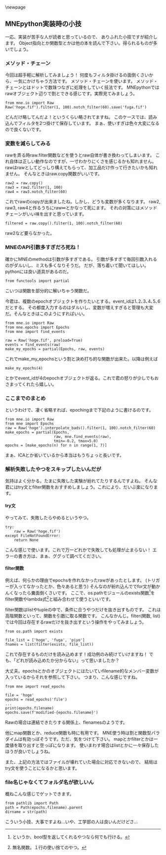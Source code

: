 
\newpage

## MNEpython実装時の小技
一応、実装が苦手な人が読者と思っているので、 ありふれた小技ですが紹介します。
Object指向とか関数型とかは他の本を読んで下さい。得られるものが多いでしょう。

### メソッド・チェーン
今回は超手軽に解析してみましょう！
何度もフィルタ掛けるの面倒くさいから、一気にかけちゃう方法です。
メソッド・チェーンを使います。
メソッド・チェーンとはドットで数珠つなぎに処理をしていく技法です。
MNEpythonではrawオブジェクト辺りで割とできる感じです。実際見てみましょう。

```{frame=single}
from mne.io import Raw
Raw('hoge.fif').filter(1, 100).notch_filter(60).save('fuga.fif')
```

どんだけ略してんだよ！というくらい略されてますね。
このケースでは、読み込んでフィルタを2つ掛けて保存しています。
まぁ、使いすぎは色々大変になるので良くないです。

### 変数を減らしてみる
rawを弄る時raw.filter関数などを使うとraw自体が書き換わってしまいます。
これ自体は正しい動作なのですが、一寸わかりにくさを感じるかも知れません。
rawはrawとしてどっしり構えてもらって、加工品だけ作って行きたいかも知れません。
そんなときはraw.copy関数がいいです。

```{frame=single}
raw2 = raw.copy()
raw3 = raw2.filter(1, 100)
raw4 = raw3.notch_filter(60)
```
これでrawのcopyが出来ましたね。しかし、どうも変数が多くなります。
raw2, raw3, raw4と作るうちにraw∞とかなって死にます。
それの対策にはメソッドチェーンがいい味を出すと思っています。

```{frame=single}
filtered = raw.copy().filter(1, 100).notch_filter(60)
```
raw2など要らなかった。

### MNEのAPI引数多すぎだろ死ね！
確かにMNEのmethodは引数が多すぎである。
引数が多すぎて毎回引数入れるのがダルいし、ミスも多くなりそうだ。
だが、落ち着いて聞いてほしい。pythonには良い道具があるのだ。

```{frame=single}
from functools import partial
```
こいつは関数を部分的に解いちゃう関数だ。

今君は、複数のepochオブジェクトを作りたいとする。event_idは1､2､3､4､5､6だとする。
その都度入力するのはダルいし、変数が増えすぎると管理も大変だ。そんなときはこのようにすればいい。

```{frame=single}
from mne.io import Raw
from mne.epochs import Epochs 
from mne import find_events

raw = Raw('hoge.fif', preload=True)
events = find_events(raw)
make_my_epochs = partial(Epochs, raw, events)
```

これでmake_my_epochsという割と決め打ち的な関数が出来た。以降は例えば

```{frame=single}
make_my_epochs(4)
```
とかでevent_idが4のepochオブジェクトが返る。これで君の怒りが少しでもおさまってくれたら嬉しい。

### ここまでのまとめ
というわけで、凄く省略すれば、epochingまで下記のように書けるのです。

```{frame=single}
from mne.io import Raw
from mne import Epochs
raw = Raw('hoge').interpolate_bads().filter(1, 100).notch_filter(60)
make_epochs = partial(Epochs,
                      raw, mne.find_events(raw),
                      tmin=-0.2, tmax=5.0)
epochs = [make_epochs(n) for n in range(1, 7)]
```
まぁ、ICAとか省いているから本当はもうちょっと長いです。

### 解析失敗したやつをスキップしたいんだが
気持はよく分かる。たまに失敗した実験が紛れてたりするんですよね。
そんな君にはtry文とfilter関数をおすすめしましょう。これにより、だいぶ楽になります。

#### try文
やってみて、失敗したらやめるというやつ。
```{frame=single}
try:
    raw = Raw('hoge.fif')
except FileNotFoundError:
    return None
```
こんな感じで使います。これで万一どれかで失敗しても処理が止まらない！
エラーの書き方は、まぁ、ググって調べてください。

#### filter関数
例えば、何らかの理由でepochsを作れなかったrawがあったとします。
(トリガーが入ってなかったとか、色々あると思う)
そんなのが紛れ込んででfor文が動かんくなったら糞面倒くさいです。
ここで、os.pathモジュールのexists関数[^exist]を
filter関数やlambda式[^lambda_stat]と組み合わせて使うといいです。

[^exist]: というか、bool型を返してくれるやつなら何でも行ける。
[^lambda_stat]: 無名関数。１行の使い捨てのやつ。

filter関数はlistやtupleの中で、条件に合うやつだけを抜き出すものです。
これは高階関数といって、関数を引数に取る関数です。
こんなかんじ。filter(関数, list)
では今回は存在するrawだけを抜き出すという操作をやってみましょう。

```{frame=single}
from os.path import exists

file_list = ['hoge', 'fuga', 'piyo']
fnames = list(filter(exists, file_list))
```
これで存在するものだけを読み込めます！成功例のみ続けていけますね！
でも、「どれが読み込めたか分からない」って思いましたか？

大丈夫。epochsとかのオブジェクトにはたいていfilename的なメンバー変数が
入っているからそれを参照して下さい。
つまり、こんな感じですね。

```{frame=single}
from mne import read_epochs

file = 'hoge'
epochs = read_epochs('file')
...
print(epochs.filename)
epochs.save(f'modified-{epochs.filename}')
```

Rawの場合は連結できたりする関係上、flenamesのようです。

他にmap関数とか、reduce関数も時に有用です。
MNE使う時は割と関数型パラダイムは有効っぽそうです。ただ、気をつけて下さい。
mapとかfilterとかは一度値を取り出すと空っぽになります。
使いまわす場合はlistとかに一々保存したほうが良いでしょうね。

また、上記の方法ではファイルが壊れていた場合に対応できないので、
結局はtry文を使うことになるかと思います。

### file名じゃなくてフォルダ名が欲しいん

概ねこんな感じでゲットできます。

```{frame=single}
from pathlib import Path
path = Path(epochs.filename).parent
dirname = str(path)
``` 

こういう小技、大事ですよね...いや、工学部の人は良いんだけどさ...
